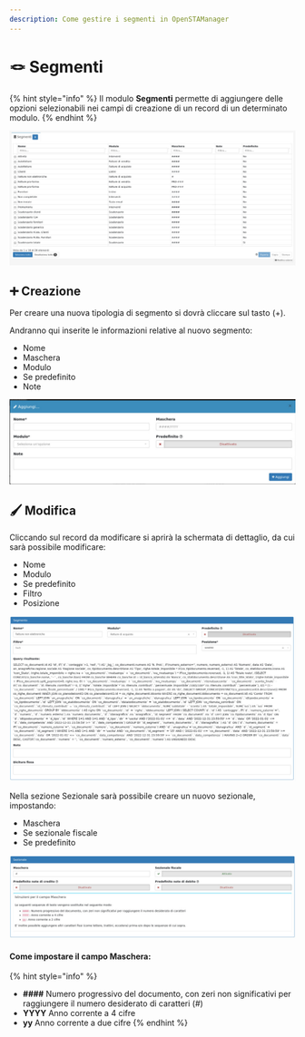 ```yaml
---
description: Come gestire i segmenti in OpenSTAManager
---
```


# 🪢 Segmenti

{% hint style="info" %}
Il modulo **Segmenti** permette di aggiungere delle opzioni selezionabili nei campi di creazione di un record di un determinato modulo.
{% endhint %}

![](<../../../.gitbook/assets/image (76).png>)

## ➕ Creazione

Per creare una nuova tipologia di segmento si dovrà cliccare sul tasto (+).

Andranno qui inserite le informazioni relative al nuovo segmento:

* Nome
* Maschera
* Modulo
* Se predefinito
* Note

![](<../../../.gitbook/assets/image (271).png>)

## 🖌️ Modifica

Cliccando sul record da modificare si aprirà la schermata di dettaglio, da cui sarà possibile modificare:

* Nome
* Modulo
* Se predefinito
* Filtro
* Posizione

![](<../../../.gitbook/assets/image (237).png>)

Nella sezione Sezionale sarà possibile creare un nuovo sezionale, impostando:

* Maschera
* Se sezionale fiscale
* Se predefinito

![](<../../../.gitbook/assets/image (268).png>)

#### Come impostare il campo Maschera:

{% hint style="info" %}
* **####** Numero progressivo del documento, con zeri non significativi per raggiungere il numero desiderato di caratteri (#)
* **YYYY** Anno corrente a 4 cifre
* **yy** Anno corrente a due cifre
{% endhint %}
